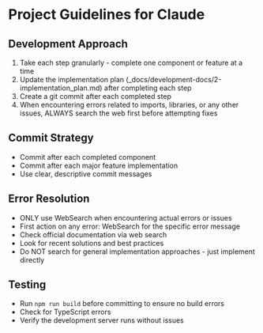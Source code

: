 # Project Guidelines for Claude

## Development Approach
1. Take each step granularly - complete one component or feature at a time
2. Update the implementation plan (_docs/development-docs/2-implementation_plan.md) after completing each step
3. Create a git commit after each completed step
4. When encountering errors related to imports, libraries, or any other issues, ALWAYS search the web first before attempting fixes

## Commit Strategy
- Commit after each completed component
- Commit after each major feature implementation
- Use clear, descriptive commit messages

## Error Resolution
- ONLY use WebSearch when encountering actual errors or issues
- First action on any error: WebSearch for the specific error message
- Check official documentation via web search
- Look for recent solutions and best practices
- Do NOT search for general implementation approaches - just implement directly

## Testing
- Run `npm run build` before committing to ensure no build errors
- Check for TypeScript errors
- Verify the development server runs without issues